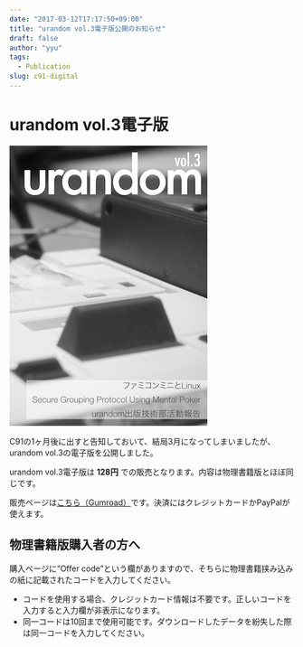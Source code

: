 ```yaml
---
date: "2017-03-12T17:17:50+09:00"
title: "urandom vol.3電子版公開のお知らせ"
draft: false
author: "yyu"
tags: 
  - Publication
slug: c91-digital
---
```


# urandom vol.3電子版

![C91 Sample](/images/c91_cover.png)

C91の1ヶ月後に出すと告知しておいて、結局3月になってしまいましたが、urandom vol.3の電子版を公開しました。

urandom vol.3電子版は **128円** での販売となります。内容は物理書籍版とほぼ同じです。

販売ページは[こちら（Gumroad）](https://gum.co/uqxsS)です。決済にはクレジットカードかPayPalが使えます。

## 物理書籍版購入者の方へ

購入ページに“Offer code”という欄がありますので、そちらに物理書籍挟み込みの紙に記載されたコードを入力してください。

* コードを使用する場合、クレジットカード情報は不要です。正しいコードを入力すると入力欄が非表示になります。
* 同一コードは10回まで使用可能です。ダウンロードしたデータを紛失した際は同一コードを入力してください。